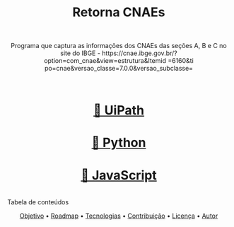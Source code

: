 <h1 align="center">Retorna CNAEs</h1>
<br>
<p align="center">Programa que captura as informações dos CNAEs das seções A, B e C no site do IBGE - https://cnae.ibge.gov.br/?option=com_cnae&view=estrutura&Itemid
=6160&ti po=cnae&versao_classe=7.0.0&versao_subclasse=</p>
<br>
<h1 align="center">
    <a href="https://www.uipath.com/developers/studio-download">🔗 UiPath</a>    
</h1>
<h1 align="center">
    <a href="https://www.python.org/">🔗 Python</a>    
</h1>
<h1 align="center">
    <a href="https://www.javascript.com/">🔗 JavaScript</a>   
</h1>
<br>
Tabela de conteúdos
<br>
    <p align="center">
 <a href="#objetivo">Objetivo</a> •
 <a href="#roadmap">Roadmap</a> • 
 <a href="#tecnologias">Tecnologias</a> • 
 <a href="#contribuicao">Contribuição</a> • 
 <a href="#licenc-a">Licença</a> • 
 <a href="#autor">Autor</a>
</p>
<br>

    
